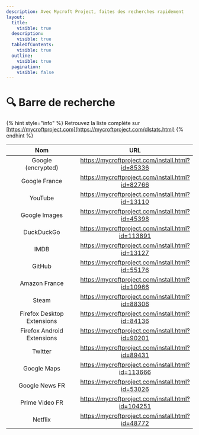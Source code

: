```yaml
---
description: Avec Mycroft Project, faites des recherches rapidement
layout:
  title:
    visible: true
  description:
    visible: true
  tableOfContents:
    visible: true
  outline:
    visible: true
  pagination:
    visible: false
---
```


# 🔍 Barre de recherche

{% hint style="info" %}
Retrouvez la liste complète sur [https://mycroftproject.com](https://mycroftproject.com/dlstats.html)
{% endhint %}

<table><thead><tr><th width="258" align="center">Nom</th><th align="center">URL</th></tr></thead><tbody><tr><td align="center">Google<br>(encrypted)</td><td align="center"><a href="https://mycroftproject.com/install.html?id=85336">https://mycroftproject.com/install.html?id=85336</a></td></tr><tr><td align="center">Google France</td><td align="center"><a href="https://mycroftproject.com/install.html?id=82766">https://mycroftproject.com/install.html?id=82766</a></td></tr><tr><td align="center">YouTube</td><td align="center"><a href="https://mycroftproject.com/install.html?id=13110">https://mycroftproject.com/install.html?id=13110</a></td></tr><tr><td align="center">Google Images</td><td align="center"><a href="https://mycroftproject.com/install.html?id=45398">https://mycroftproject.com/install.html?id=45398</a></td></tr><tr><td align="center">DuckDuckGo</td><td align="center"><a href="https://mycroftproject.com/install.html?id=113891">https://mycroftproject.com/install.html?id=113891</a></td></tr><tr><td align="center">IMDB</td><td align="center"><a href="https://mycroftproject.com/install.html?id=13127">https://mycroftproject.com/install.html?id=13127</a></td></tr><tr><td align="center">GitHub</td><td align="center"><a href="https://mycroftproject.com/install.html?id=55176">https://mycroftproject.com/install.html?id=55176</a></td></tr><tr><td align="center">Amazon France</td><td align="center"><a href="https://mycroftproject.com/install.html?id=10966">https://mycroftproject.com/install.html?id=10966</a></td></tr><tr><td align="center">Steam</td><td align="center"><a href="https://mycroftproject.com/install.html?id=88306">https://mycroftproject.com/install.html?id=88306</a></td></tr><tr><td align="center">Firefox Desktop Extensions</td><td align="center"><a href="https://mycroftproject.com/install.html?id=84136">https://mycroftproject.com/install.html?id=84136</a></td></tr><tr><td align="center">Firefox Android Extensions</td><td align="center"><a href="https://mycroftproject.com/install.html?id=90201">https://mycroftproject.com/install.html?id=90201</a></td></tr><tr><td align="center">Twitter</td><td align="center"><a href="https://mycroftproject.com/install.html?id=89431">https://mycroftproject.com/install.html?id=89431</a></td></tr><tr><td align="center">Google Maps</td><td align="center"><a href="https://mycroftproject.com/install.html?id=113666">https://mycroftproject.com/install.html?id=113666</a></td></tr><tr><td align="center">Google News FR</td><td align="center"><a href="https://mycroftproject.com/install.html?id=53026">https://mycroftproject.com/install.html?id=53026</a></td></tr><tr><td align="center">Prime Video FR</td><td align="center"><a href="https://mycroftproject.com/install.html?id=104251">https://mycroftproject.com/install.html?id=104251</a></td></tr><tr><td align="center">Netflix</td><td align="center"><a href="https://mycroftproject.com/install.html?id=48772">https://mycroftproject.com/install.html?id=48772</a></td></tr></tbody></table>

